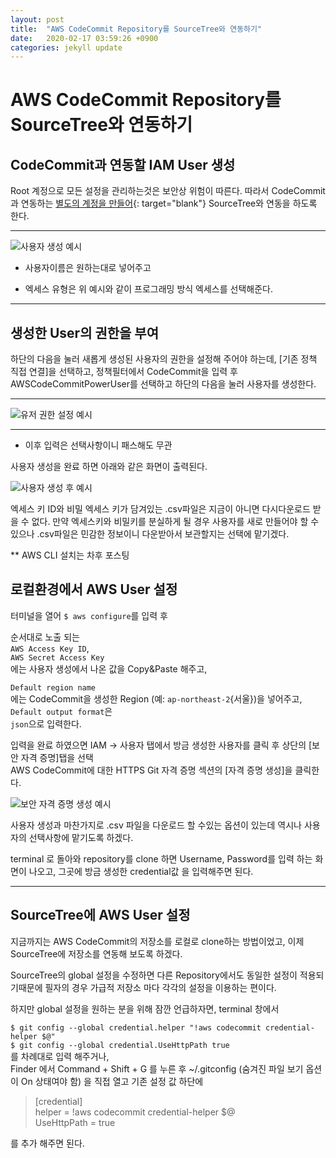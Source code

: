 ```yaml
---
layout: post
title:  "AWS CodeCommit Repository를 SourceTree와 연동하기"
date:   2020-02-17 03:59:26 +0900
categories: jekyll update
---
```



# AWS CodeCommit Repository를 SourceTree와 연동하기

## CodeCommit과 연동할 IAM User 생성
Root 계정으로 모든 설정을 관리하는것은 보안상 위험이 따른다.
따라서 CodeCommit과 연동하는 [별도의 계정을 만들어](https://console.aws.amazon.com/iam/home?#/users$new?step=details){: target="blank"} SourceTree와 연동을 하도록 한다.

---

![사용자 생성 예시](https://drive.google.com/uc?id=1RS74FLzLGplCcjK0cnnCAUGgAZ2BmfuR)

* 사용자이름은 원하는대로 넣어주고

* 엑세스 유형은 위 예시와 같이 프로그래밍 방식 엑세스를 선택해준다.

---

## 생성한 User의 권한을 부여

하단의 다음을 눌러 새롭게 생성된 사용자의 권한을 설정해 주어야 하는데, [기존 정책 직접 연결]을 선택하고, 정책필터에서 CodeCommit을 입력 후 AWSCodeCommitPowerUser를 선택하고 하단의 다음을 눌러 사용자를 생성한다.

---

![유저 권한 설정 예시](https://drive.google.com/uc?id=1KeUB3E0Z5uNtzgQrmKePsUJIXYlnQasr)

---

* 이후 입력은 선택사항이니 패스해도 무관

사용자 생성을 완료 하면 아래와 같은 화면이 출력된다.

![사용자 생성 후 예시](https://drive.google.com/uc?id=1-HK1JP-MJv6YFESgu8TLZJPUzzubhtdw)


엑세스 키 ID와 비밀 엑세스 키가 담겨있는 .csv파일은 지금이 아니면 다시다운로드 받을 수 없다.
만약 엑세스키와 비밀키를 분실하게 될 경우 사용자를 새로 만들어야 할 수 있으나 .csv파일은 민감한 정보이니 다운받아서 보관할지는 선택에 맡기겠다.

** AWS CLI 설치는 차후 포스팅

## 로컬환경에서 AWS User 설정

터미널을 열어 `$ aws configure`를 입력 후

순서대로 노출 되는  
`AWS Access Key ID`,  
`AWS Secret Access Key`  
에는 사용자 생성에서 나온 값을 Copy&Paste 해주고,

`Default region name`  
에는 CodeCommit을 생성한 Region (예: `ap-northeast-2`{서울})을 넣어주고,  
`Default output format`은  
`json`으로 입력한다.

입력을 완료 하였으면 IAM -> 사용자 탭에서 방금 생성한 사용자를 클릭 후 상단의 [보안 자격 증명]탭을 선택  
AWS CodeCommit에 대한 HTTPS Git 자격 증명 섹션의 [자격 증명 생성]을 클릭한다.

![보안 자격 증명 생성 예시](https://drive.google.com/uc?id=1XfW5oe8TPKLkDP_721Ali1azOybZ3SVQ)


사용자 생성과 마찬가지로 .csv 파일을 다운로드 할 수있는 옵션이 있는데 역시나 사용자의 선택사항에 맡기도록 하겠다.


terminal 로 돌아와 repository를 clone 하면 Username, Password를 입력 하는 화면이 나오고, 그곳에 방금 생성한 credential값 을 입력해주면 된다.


---

## SourceTree에 AWS User 설정

지금까지는 AWS CodeCommit의 저장소를 로컬로 clone하는 방법이었고, 이제 SourceTree에 저장소를 연동해 보도록 하겠다.


SourceTree의 global 설정을 수정하면 다른 Repository에서도 동일한 설정이 적용되기때문에 필자의 경우 가급적 저장소 마다 각각의 설정을 이용하는 편이다.

하지만 global 설정을 원하는 분을 위해 잠깐 언급하자면,
terminal 창에서

`$ git config --global credential.helper "!aws codecommit credential-helper $@"`  
`$ git config --global credential.UseHttpPath true`  
를 차례대로 입력 해주거나,  
Finder 에서 Command + Shift + G 를 누른 후 ~/.gitconfig (숨겨진 파일 보기 옵션이 On 상태여야 함) 을 직접 열고 기존 설정 값 하단에  
>[credential]  
>    helper = !aws codecommit credential-helper $@  
>    UseHttpPath = true  

를 추가 해주면 된다.
